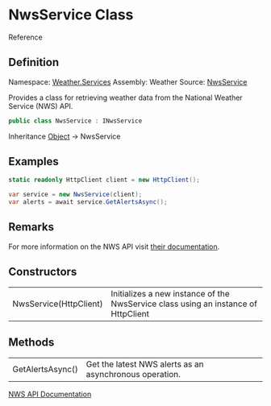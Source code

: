 # NwsService Class

Reference

## Definition

Namespace: [Weather.Services](Weather-Services.md)
Assembly: Weather
Source: [NwsService](https://github.com/walton713/weather/blob/master/Source/Weather/Services/NwsService.cs)

Provides a class for retrieving weather data from the National Weather Service (NWS) API.

```C#
public class NwsService : INwsService
```

Inheritance [Object](https://learn.microsoft.com/en-us/dotnet/api/system.object?view=net-8.0) &rarr; NwsService

## Examples

```C#
static readonly HttpClient client = new HttpClient();

var service = new NwsService(client);
var alerts = await service.GetAlertsAsync();
```

## Remarks

For more information on the NWS API visit [their documentation](https://www.weather.gov/documentation/services-web-api).

## Constructors

<table>
<tr>
<td>NwsService(HttpClient)</td>
<td>Initializes a new instance of the NwsService class using an instance of HttpClient</td>
</tr>
</table>

## Methods

<table>
<tr>
<td>GetAlertsAsync()</td>
<td>Get the latest NWS alerts as an asynchronous operation.</td>
</tr>
</table>

<seealso>
<category ref="wrs">
<a href="INwsService.md"/>
</category>
<category ref="external">
<a href="https://www.weather.gov/documentation/services-web-api">NWS API Documentation</a>
</category>
</seealso>
